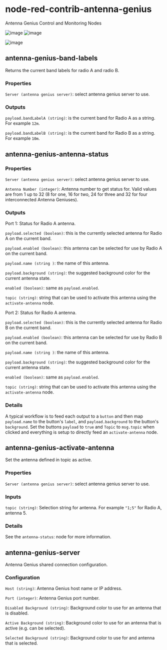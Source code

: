 # node-red-contrib-antenna-genius
Antenna Genius Control and Monitoring Nodes

![image](https://user-images.githubusercontent.com/7033002/148573983-00305f15-7acf-4d4d-bb1f-9c820c4b3a79.png) ![image](https://user-images.githubusercontent.com/7033002/148489672-9e2c03e0-a968-4c2f-9dc7-923c5423fad7.png)

![image](https://user-images.githubusercontent.com/7033002/148574085-f0705a9c-7ac8-4ca0-b96a-ea7a14975d87.png)

## antenna-genius-band-labels

Returns the current band labels for radio A and radio B.

### Properties

`Server (antenna genius server)`: select antenna genius server to use.

### Outputs

`payload.bandLabelA (string)`: is the current band for Radio A as a string. For example `12m`.

`payload.bandLabelB (string)`: is the current band for Radio B as a string. For example `10m`.

## antenna-genius-antenna-status

### Properties

`Server (antenna genius server)`: select antenna genius server to use.

`Antenna Number (integer)`: Antenna number to get status for. Valid values are from 1 up to 32 (8 for one, 16 for two, 24 for three and 32 for four interconnected Antenna Geniuses).

### Outputs

Port 1: Status for Radio A antenna.

`payload.selected (boolean)`: this is the currently selected antenna for Radio A on the current band. 

`payload.enabled (boolean)`: this antenna can be selected for use by Radio A on the current band.

`payload.name (string )`: the name of this antenna.

`payload.background (string)`: the suggested background color for the current antenna state.

`enabled (boolean)`: same as `payload.enabled`.

`topic (string)`: string that can be used to activate this antenna using the `activate-antenna` node.

Port 2: Status for Radio A antenna.

`payload.selected (boolean)`: this is the currently selected antenna for Radio B on the current band. 

`payload.enabled (boolean)`: this antenna can be selected for use by Radio B on the current band.

`payload.name (string )`: the name of this antenna.

`payload.background (string)`: the suggested background color for the current antenna state.

`enabled (boolean)`: same as `payload.enabled`.

`topic (string)`: string that can be used to activate this antenna using the `activate-antenna` node.

### Details

A typical workflow is to feed each output to a `button` and then map `payload.name` to the button's `label`, and `payload.background` to the button's `background`. Set the buttons `payload` to `true` and `Topic` to `msg.topic` when clicked and everything is setup to directly feed an `activate-antenna` node.

## antenna-genius-activate-antenna

Set the antenna defined in topic as active.

### Properties

`Server (antenna genius server)`: select antenna genius server to use.

### Inputs

`topic (string)`: Selection string for antenna. For example `"1;5"` for Radio A, antenna 5.

### Details

See the `antenna-status`: node for more information.

## antenna-genius-server

Antenna Genius shared connection configuration.

### Configuration

`Host (string)`: Antenna Genius host name or IP address.

`Port (integer)`: Antenna Genius port number.

`Disabled Background (string)`: Background color to use for an antenna that is disabled.

`Active Background (string)`: Background color to use for an antenna that is active (e.g. can be selected).

`Selected Background (string)`: Background color to use for and antenna that is selected.
